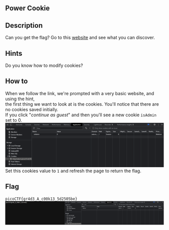 ## Power Cookie

## Description
Can you get the flag?
Go to this [website](http://saturn.picoctf.net:55287/) and see what you can discover.

## Hints
Do you know how to modify cookies?

## How to
When we follow the link, we're prompted with a very basic website, and using the hint, <br>
the first thing we want to look at is the cookies. You'll notice that there are no cookies saved initially. <br>
If you click "*continue as guest*" and then you'll see a new cookie `isAdmin` set to 0. <br>
![cookie](./cookie.PNG) <br>
Set this cookies value to `1` and refresh the page to return the flag.

## Flag
`picoCTF{gr4d3_A_c00k13_5d2505be}` <br>
![flag](./flag.PNG)
